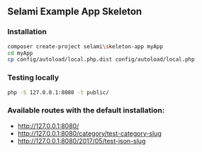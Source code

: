 ## Selami Example App Skeleton

### Installation

```bash
composer create-project selami\skeleton-app myApp
cd myApp
cp config/autoload/local.php.dist config/autoload/local.php
```

### Testing locally

```bash
php -S 127.0.0.1:8080 -t public/
```

### Available routes with the default installation:

* http://127.0.0.1:8080/
* http://127.0.0.1:8080/category/test-category-slug
* http://127.0.0.1:8080/2017/05/test-json-slug


